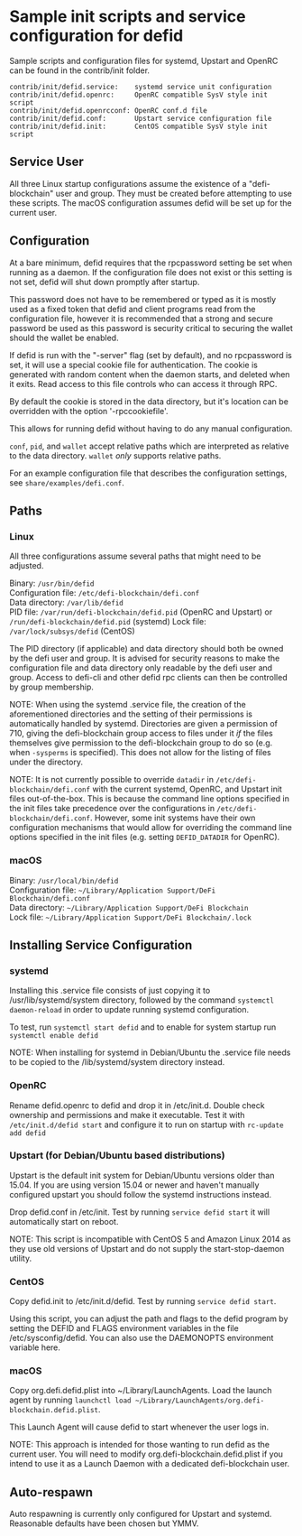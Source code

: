 Sample init scripts and service configuration for defid
==========================================================

Sample scripts and configuration files for systemd, Upstart and OpenRC
can be found in the contrib/init folder.

    contrib/init/defid.service:    systemd service unit configuration
    contrib/init/defid.openrc:     OpenRC compatible SysV style init script
    contrib/init/defid.openrcconf: OpenRC conf.d file
    contrib/init/defid.conf:       Upstart service configuration file
    contrib/init/defid.init:       CentOS compatible SysV style init script

Service User
---------------------------------

All three Linux startup configurations assume the existence of a "defi-blockchain" user
and group.  They must be created before attempting to use these scripts.
The macOS configuration assumes defid will be set up for the current user.

Configuration
---------------------------------

At a bare minimum, defid requires that the rpcpassword setting be set
when running as a daemon.  If the configuration file does not exist or this
setting is not set, defid will shut down promptly after startup.

This password does not have to be remembered or typed as it is mostly used
as a fixed token that defid and client programs read from the configuration
file, however it is recommended that a strong and secure password be used
as this password is security critical to securing the wallet should the
wallet be enabled.

If defid is run with the "-server" flag (set by default), and no rpcpassword is set,
it will use a special cookie file for authentication. The cookie is generated with random
content when the daemon starts, and deleted when it exits. Read access to this file
controls who can access it through RPC.

By default the cookie is stored in the data directory, but it's location can be overridden
with the option '-rpccookiefile'.

This allows for running defid without having to do any manual configuration.

`conf`, `pid`, and `wallet` accept relative paths which are interpreted as
relative to the data directory. `wallet` *only* supports relative paths.

For an example configuration file that describes the configuration settings,
see `share/examples/defi.conf`.

Paths
---------------------------------

### Linux

All three configurations assume several paths that might need to be adjusted.

Binary:              `/usr/bin/defid`  
Configuration file:  `/etc/defi-blockchain/defi.conf`  
Data directory:      `/var/lib/defid`  
PID file:            `/var/run/defi-blockchain/defid.pid` (OpenRC and Upstart) or `/run/defi-blockchain/defid.pid` (systemd)
Lock file:           `/var/lock/subsys/defid` (CentOS)  

The PID directory (if applicable) and data directory should both be owned by the
defi user and group. It is advised for security reasons to make the
configuration file and data directory only readable by the defi user and
group. Access to defi-cli and other defid rpc clients can then be
controlled by group membership.

NOTE: When using the systemd .service file, the creation of the aforementioned
directories and the setting of their permissions is automatically handled by
systemd. Directories are given a permission of 710, giving the defi-blockchain group
access to files under it _if_ the files themselves give permission to the
defi-blockchain group to do so (e.g. when `-sysperms` is specified). This does not allow
for the listing of files under the directory.

NOTE: It is not currently possible to override `datadir` in
`/etc/defi-blockchain/defi.conf` with the current systemd, OpenRC, and Upstart init
files out-of-the-box. This is because the command line options specified in the
init files take precedence over the configurations in
`/etc/defi-blockchain/defi.conf`. However, some init systems have their own
configuration mechanisms that would allow for overriding the command line
options specified in the init files (e.g. setting `DEFID_DATADIR` for
OpenRC).

### macOS

Binary:              `/usr/local/bin/defid`  
Configuration file:  `~/Library/Application Support/DeFi Blockchain/defi.conf`  
Data directory:      `~/Library/Application Support/DeFi Blockchain`  
Lock file:           `~/Library/Application Support/DeFi Blockchain/.lock`

Installing Service Configuration
-----------------------------------

### systemd

Installing this .service file consists of just copying it to
/usr/lib/systemd/system directory, followed by the command
`systemctl daemon-reload` in order to update running systemd configuration.

To test, run `systemctl start defid` and to enable for system startup run
`systemctl enable defid`

NOTE: When installing for systemd in Debian/Ubuntu the .service file needs to be copied to the /lib/systemd/system directory instead.

### OpenRC

Rename defid.openrc to defid and drop it in /etc/init.d.  Double
check ownership and permissions and make it executable.  Test it with
`/etc/init.d/defid start` and configure it to run on startup with
`rc-update add defid`

### Upstart (for Debian/Ubuntu based distributions)

Upstart is the default init system for Debian/Ubuntu versions older than 15.04. If you are using version 15.04 or newer and haven't manually configured upstart you should follow the systemd instructions instead.

Drop defid.conf in /etc/init.  Test by running `service defid start`
it will automatically start on reboot.

NOTE: This script is incompatible with CentOS 5 and Amazon Linux 2014 as they
use old versions of Upstart and do not supply the start-stop-daemon utility.

### CentOS

Copy defid.init to /etc/init.d/defid. Test by running `service defid start`.

Using this script, you can adjust the path and flags to the defid program by
setting the DEFID and FLAGS environment variables in the file
/etc/sysconfig/defid. You can also use the DAEMONOPTS environment variable here.

### macOS

Copy org.defi.defid.plist into ~/Library/LaunchAgents. Load the launch agent by
running `launchctl load ~/Library/LaunchAgents/org.defi-blockchain.defid.plist`.

This Launch Agent will cause defid to start whenever the user logs in.

NOTE: This approach is intended for those wanting to run defid as the current user.
You will need to modify org.defi-blockchain.defid.plist if you intend to use it as a
Launch Daemon with a dedicated defi-blockchain user.

Auto-respawn
-----------------------------------

Auto respawning is currently only configured for Upstart and systemd.
Reasonable defaults have been chosen but YMMV.
